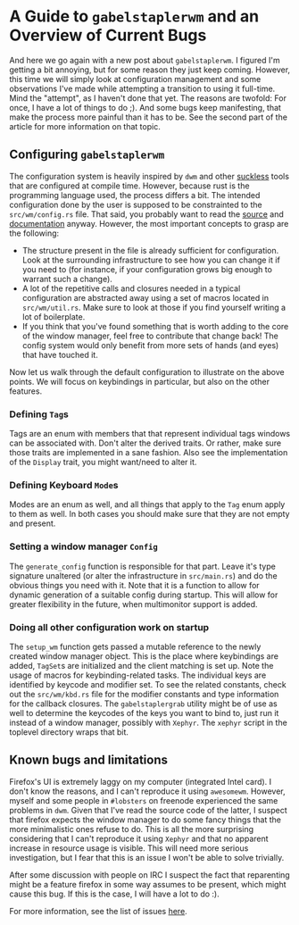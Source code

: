 # A Guide to `gabelstaplerwm` and an Overview of Current Bugs
And here we go again with a new post about `gabelstaplerwm`.
I figured I'm getting a bit annoying, but for some reason they just
keep coming. However, this time we will simply look at configuration management
and some observations I've made while attempting a transition to using it
full-time. Mind the "attempt", as I haven't done that yet. The reasons are
twofold: For once, I have a lot of things to do ;). And some bugs keep
manifesting, that make the process more painful than it has to be. See the
second part of the article for more information on that topic.

## Configuring `gabelstaplerwm`
The configuration system is heavily inspired by `dwm` and other
[suckless](http://suckless.org/) tools that are configured at compile time.
However, because rust is the programming language used, the process differs
a bit. The intended configuration done by the user is supposed to be
constrainted to the `src/wm/config.rs` file. That said, you probably want to
read the [source](https://github.com/ibabushkin/gabelstaplerwm) and
[documentation](https://ibabushkin.github.io/rustdoc/gabelstaplerwm/) anyway.
However, the most important concepts to grasp are the following:

* The structure present in the file is already sufficient for configuration.
  Look at the surrounding infrastructure to see how you can change it if you
  need to (for instance, if your configuration grows big enough to warrant
  such a change).
* A lot of the repetitive calls and closures needed in a typical configuration
  are abstracted away using a set of macros located in `src/wm/util.rs`. Make
  sure to look at those if you find yourself writing a lot of boilerplate.
* If you think that you've found something that is worth adding to the core of
  the window manager, feel free to contribute that change back! The config
  system would only benefit from more sets of hands (and eyes) that have
  touched it.

Now let us walk through the default configuration to illustrate on the above
points. We will focus on keybindings in particular, but also on the other
features.

### Defining `Tag`s
Tags are an enum with members that that represent individual tags windows can
be associated with. Don't alter the derived traits. Or rather, make sure those
traits are implemented in a sane fashion. Also see the implementation of the
`Display` trait, you might want/need to alter it.

### Defining Keyboard `Mode`s
Modes are an enum as well, and all things that apply to the `Tag` enum apply to
them as well. In both cases you should make sure that they are not empty and
present.

### Setting a window manager `Config`
The `generate_config` function is responsible for that part. Leave it's type
signature unaltered (or alter the infrastructure in `src/main.rs`) and do the
obvious things you need with it. Note that it is a function to allow for
dynamic generation of a suitable config during startup. This will allow for
greater flexibility in the future, when multimonitor support is added.

### Doing all other configuration work on startup
The `setup_wm` function gets passed a mutable reference to the newly created
window manager object. This is the place where keybindings are added, `TagSet`s
are initialized and the client matching is set up. Note the usage of macros
for keybinding-related tasks. The individual keys are identified by keycode
and modifier set. To see the related constants, check out the `src/wm/kbd.rs`
file for the modifier constants and type information for the callback closures.
The `gabelstaplergrab` utility might be of use as well to determine the
keycodes of the keys you want to bind to, just run it instead of a window
manager, possibly with `Xephyr`. The `xephyr` script in the toplevel directory
wraps that bit.

## Known bugs and limitations
Firefox's UI is extremely laggy on my computer (integrated Intel card).
I don't know the reasons, and I can't reproduce it using `awesomewm`. However,
myself and some people in `#lobsters` on freenode experienced the same problems
in `dwm`. Given that I've read the source code of the latter, I suspect that
firefox expects the window manager to do some fancy things that the more
minimalistic ones refuse to do. This is all the more surprising considering
that I can't reproduce it using `Xephyr` and that no apparent increase in
resource usage is visible. This will need more serious investigation, but I
fear that this is an issue I won't be able to solve trivially.

After some discussion with people on IRC I suspect the fact that reparenting
might be a feature firefox in some way assumes to be present, which might cause
this bug. If this is the case, I will have a lot to do :).

For more information, see the list of issues [here](https://github.com/ibabushkin/gabelstaplerwm/issues).
